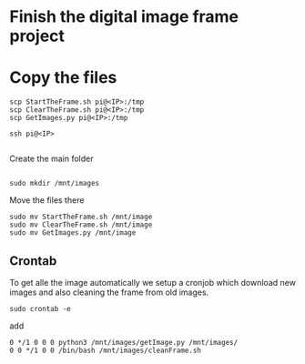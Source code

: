 # Finish the digital image frame project

# Copy the files
```
scp StartTheFrame.sh pi@<IP>:/tmp
scp ClearTheFrame.sh pi@<IP>:/tmp
scp GetImages.py pi@<IP>:/tmp
```
```
ssh pi@<IP>
  
```
Create the main folder
```

sudo mkdir /mnt/images

```
Move the files there 
  
```
sudo mv StartTheFrame.sh /mnt/image
sudo mv ClearTheFrame.sh /mnt/image
sudo mv GetImages.py /mnt/image
```

## Crontab
To get alle the image automatically we setup a cronjob which download new images and also cleaning the frame from old images.
```
sudo crontab -e
```
add
```
0 */1 0 0 0 python3 /mnt/images/getImage.py /mnt/images/
0 0 */1 0 0 /bin/bash /mnt/images/cleanFrame.sh
